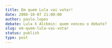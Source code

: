 ```yaml
---
title: Em quem Lula vai votar!
date: 2006-10-07 21:00:00
author: paulo.lopes
debate: Lula X Alckmin: quem venceu o debate?
slug: em-quem-lula-vai-votar
status: publish 
type: post
---
```



